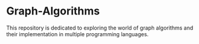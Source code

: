 # Graph-Algorithms
This repository is dedicated to exploring the world of graph algorithms and their implementation in multiple programming languages.
